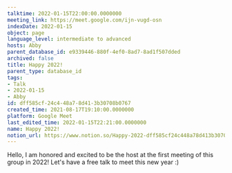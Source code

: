 ```yaml
---
talktime: 2022-01-15T22:00:00.0000000
meeting_link: https://meet.google.com/ijn-vugd-osn
indexDate: 2022-01-15
object: page
language_level: intermediate to advanced
hosts: Abby
parent_database_id: e9339446-880f-4ef0-8ad7-8ad1f507dded
archived: false
title: Happy 2022!
parent_type: database_id
tags:
- Talk
- 2022-01-15
- Abby
id: dff585cf-24c4-48a7-8d41-3b30708b0767
created_time: 2021-08-17T19:10:00.0000000
platform: Google Meet
last_edited_time: 2022-01-15T22:21:00.0000000
name: Happy 2022!
notion_url: https://www.notion.so/Happy-2022-dff585cf24c448a78d413b30708b0767
---
```


Hello, I am honored and excited to be the host at the first meeting of this group in 2022! Let's have a free talk to meet this new year :)






